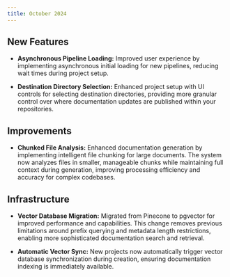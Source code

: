 ```yaml
---
title: October 2024
---
```


## New Features

* **Asynchronous Pipeline Loading:** Improved user experience by implementing asynchronous initial loading for new pipelines, reducing wait times during project setup.

* **Destination Directory Selection:** Enhanced project setup with UI controls for selecting destination directories, providing more granular control over where documentation updates are published within your repositories.

## Improvements

* **Chunked File Analysis:** Enhanced documentation generation by implementing intelligent file chunking for large documents. The system now analyzes files in smaller, manageable chunks while maintaining full context during generation, improving processing efficiency and accuracy for complex codebases.

## Infrastructure

* **Vector Database Migration:** Migrated from Pinecone to pgvector for improved performance and capabilities. This change removes previous limitations around prefix querying and metadata length restrictions, enabling more sophisticated documentation search and retrieval.

* **Automatic Vector Sync:** New projects now automatically trigger vector database synchronization during creation, ensuring documentation indexing is immediately available.
